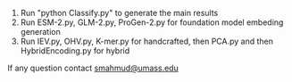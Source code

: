 1. Run "python Classify.py" to generate the main results
2. Run ESM-2.py, GLM-2.py, ProGen-2.py for foundation model embeding generation
3. Run IEV.py, OHV.py, K-mer.py for handcrafted, then PCA.py and then HybridEncoding.py for hybrid

If any question contact smahmud@umass.edu